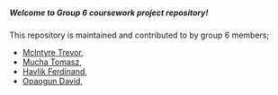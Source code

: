 ##### Welcome  to Group 6 coursework project repository!
This repository is maintained and contributed to by group 6 members;
* [Mclntyre Trevor](https://www.github.com/xx00a),
* [ Mucha Tomasz](https://www.github.com/TomaszMuchaDev),
* [Havlik Ferdinand](https://www.github.com/),
* [Opaogun David](https://www.github.com/avison9),




